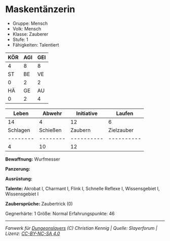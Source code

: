 # Maskentänzerin  
- Gruppe: Mensch  
- Volk: Mensch  
- Klasse: Zauberer  
- Stufe: 1  
- Fähigkeiten: Talentiert  


| KÖR | AGI | GEI |  
| --- | --- | --- |  
| 4   | 8   | 8   |
| ST  | BE  | VE  |  
| 0   | 2   | 2   |
| HÄ  | GE  | AU  |  
| 0   | 2   | 4   |


| Leben    | Abwehr   | Initiative | Laufen     |
| -------- | -------- | ---------- | ---------- |
| 14       | 4        | 12         | 6          |
| Schlagen | Schießen | Zaubern    | Zielzauber |
| -------- | -------- | ---------- | ---------- |
| 4        | 10       | 12         |            |

**Bewaffnung:**
Wurfmesser

**Panzerung:**


**Ausrüstung:**


**Talente:**
Akrobat I, Charmant I, Flink I, Schnelle Reflexe I, Wissensgebiet I, Wissensgebiet I

**Zaubersprüche:**
Zaubertrick (0)

Gegnerhärte: 1
Größe: Normal
Erfahrungspunkte: 46



___
*Fanwerk für [Dungeonslayers](https://www.dungeonslayers.net/) (C) Christian Kennig | Quelle: Slayerforum | Lizenz: [CC-BY-NC-SA 4.0](https://creativecommons.org/licenses/by-nc-sa/4.0/deed.de)*